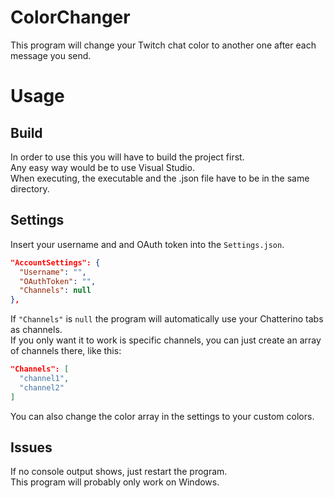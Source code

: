 # ColorChanger
This program will change your Twitch chat color to another one after each message you send.

# Usage
## Build
In order to use this you will have to build the project first.<br />
Any easy way would be to use Visual Studio.<br />
When executing, the executable and the .json file have to be in the same directory.
## Settings
Insert your username and and OAuth token into the ```Settings.json```.
```json
"AccountSettings": {
  "Username": "",
  "OAuthToken": "",
  "Channels": null
},
```
If ```"Channels"``` is ```null``` the program will automatically use your Chatterino tabs as channels.<br />
If you only want it to work is specific channels, you can just create an array of channels there, like this:<br />
```json
"Channels": [
  "channel1",
  "channel2"
]
```
You can also change the color array in the settings to your custom colors.
## Issues
If no console output shows, just restart the program.<br />
This program will probably only work on Windows.
